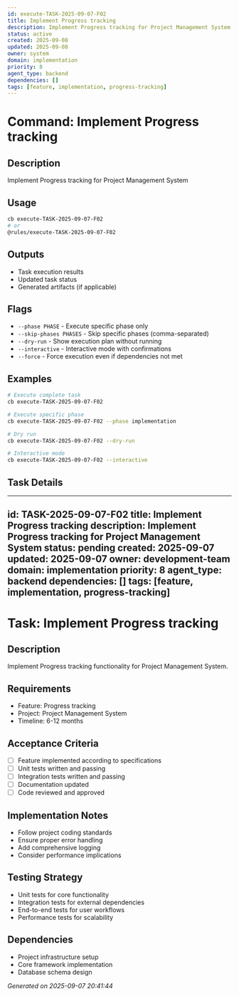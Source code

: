```yaml
---
id: execute-TASK-2025-09-07-F02
title: Implement Progress tracking
description: Implement Progress tracking for Project Management System
status: active
created: 2025-09-08
updated: 2025-09-08
owner: system
domain: implementation
priority: 8
agent_type: backend
dependencies: []
tags: [feature, implementation, progress-tracking]
---
```


# Command: Implement Progress tracking

## Description
Implement Progress tracking for Project Management System

## Usage
```bash
cb execute-TASK-2025-09-07-F02
# or
@rules/execute-TASK-2025-09-07-F02
```

## Outputs
- Task execution results
- Updated task status
- Generated artifacts (if applicable)

## Flags
- `--phase PHASE` - Execute specific phase only
- `--skip-phases PHASES` - Skip specific phases (comma-separated)
- `--dry-run` - Show execution plan without running
- `--interactive` - Interactive mode with confirmations
- `--force` - Force execution even if dependencies not met

## Examples
```bash
# Execute complete task
cb execute-TASK-2025-09-07-F02

# Execute specific phase
cb execute-TASK-2025-09-07-F02 --phase implementation

# Dry run
cb execute-TASK-2025-09-07-F02 --dry-run

# Interactive mode
cb execute-TASK-2025-09-07-F02 --interactive
```

## Task Details

---
id: TASK-2025-09-07-F02
title: Implement Progress tracking
description: Implement Progress tracking for Project Management System
status: pending
created: 2025-09-07
updated: 2025-09-07
owner: development-team
domain: implementation
priority: 8
agent_type: backend
dependencies: []
tags: [feature, implementation, progress-tracking]
---

# Task: Implement Progress tracking

## Description
Implement Progress tracking functionality for Project Management System.

## Requirements
- Feature: Progress tracking
- Project: Project Management System
- Timeline: 6-12 months

## Acceptance Criteria
- [ ] Feature implemented according to specifications
- [ ] Unit tests written and passing
- [ ] Integration tests written and passing
- [ ] Documentation updated
- [ ] Code reviewed and approved

## Implementation Notes
- Follow project coding standards
- Ensure proper error handling
- Add comprehensive logging
- Consider performance implications

## Testing Strategy
- Unit tests for core functionality
- Integration tests for external dependencies
- End-to-end tests for user workflows
- Performance tests for scalability

## Dependencies
- Project infrastructure setup
- Core framework implementation
- Database schema design

*Generated on 2025-09-07 20:41:44*

